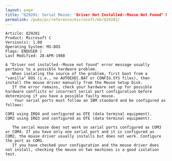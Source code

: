 ```yaml
---
layout: page
title: "Q29201: Serial Mouse: "Driver Not Installed--Mouse Not Found" Message"
permalink: /pubs/pc/reference/microsoft/kb/Q29201/
---
```


	Article: Q29201
	Product: Microsoft C
	Version(s): 1.00
	Operating System: MS-DOS
	Flags: ENDUSER |
	Last Modified: 28-APR-1988
	
	A "Driver not installed--Mouse not found" error message usually
	pertains to a possible hardware problem.
	   When isolating the source of the problem, first boot from a
	"vanilla" DOS (i.e., no AUTOEXEC.BAT or CONFIG.SYS files), then
	install the mouse driver manually from the Mouse Setup Disk.
	   If the error remains, check your hardware set up for possible
	hardware conflicts or incorrect serial port configuration before
	determining if you have a possible faulty mouse.
	    Your serial ports must follow an IBM standard and be configured as
	follows:
	
	COM1 using IRQ4 and configured as DTE (data terminal equipment).
	COM2 using IRQ3 and configured as DTE (data terminal equipment).
	
	   The serial mouse does not work on serial ports configured as COM3
	or COM4. If you have only one serial port and it is configured as
	COM2, the mouse driver usually installs but does not work. Configure
	the port as COM1.
	   If you have checked your configuration and the mouse driver does
	not install, checking the mouse on two machines is a good isolation
	test.
